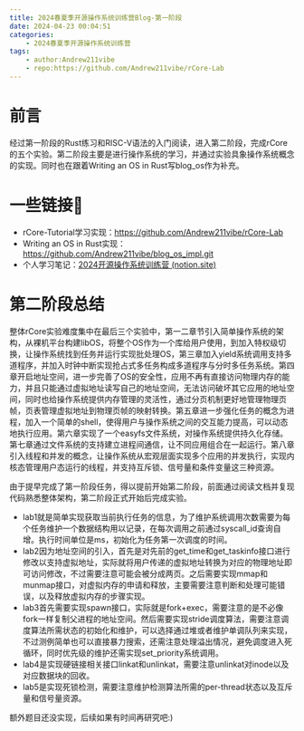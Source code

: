 ```yaml
---
title: 2024春夏季开源操作系统训练营Blog-第一阶段
date: 2024-04-23 00:04:51
categories:
    - 2024春夏季开源操作系统训练营
tags:
    - author:Andrew211vibe
    - repo:https://github.com/Andrew211vibe/rCore-Lab
---
```

# 前言

经过第一阶段的Rust练习和RISC-V语法的入门阅读，进入第二阶段，完成rCore的五个实验。第二阶段主要是进行操作系统的学习，并通过实验具象操作系统概念的实现。同时也在跟着Writing an OS in Rust写blog_os作为补充。

# 一些链接🔗

- rCore-Tutorial学习实现：https://github.com/Andrew211vibe/rCore-Lab
- Writing an OS in Rust实现：https://github.com/Andrew211vibe/blog_os_impl.git
- 个人学习笔记：[2024开源操作系统训练营 (notion.site)](https://andrew211vibe.notion.site/2024-850ebd79bde0444f985e7c3c816f501f)

# 第二阶段总结

整体rCore实验难度集中在最后三个实验中，第一二章节引入简单操作系统的架构，从裸机平台构建libOS，将整个OS作为一个库给用户使用，到加入特权级切换，让操作系统找到任务并运行实现批处理OS，第三章加入yield系统调用支持多道程序，并加入时钟中断实现抢占式多任务构成多道程序与分时多任务系统。第四章开启地址空间，进一步完善了OS的安全性，应用不再有直接访问物理内存的能力，并且只能通过虚拟地址读写自己的地址空间，无法访问破坏其它应用的地址空间，同时也给操作系统提供内存管理的灵活性，通过分页机制更好地管理物理页帧，页表管理虚拟地址到物理页帧的映射转换。第五章进一步强化任务的概念为进程，加入一个简单的shell，使得用户与操作系统之间的交互能力提高，可以动态地执行应用。第六章实现了一个easyfs文件系统，对操作系统提供持久化存储。第七章通过文件系统的支持建立进程间通信，让不同应用组合在一起运行。第八章引入线程和并发的概念，让操作系统从宏观层面实现多个应用的并发执行，实现内核态管理用户态运行的线程，并支持互斥锁、信号量和条件变量这三种资源。

由于提早完成了第一阶段任务，得以提前开始第二阶段，前面通过阅读文档并复现代码熟悉整体架构，第二阶段正式开始后完成实验。

- lab1就是简单实现获取当前执行任务的信息，为了维护系统调用次数需要为每个任务维护一个数据结构用以记录，在每次调用之前通过syscall_id查询自增。执行时间单位是ms，初始化为任务第一次调度的时间。
- lab2因为地址空间的引入，首先是对先前的get_time和get_taskinfo接口进行修改以支持虚拟地址，实际就将用户传递的虚拟地址转换为对应的物理地址即可访问修改，不过需要注意可能会被分成两页。之后需要实现mmap和munmap接口，对虚拟内存的申请和释放，主要需要注意判断和处理可能错误，以及释放虚拟内存的步骤实现。
- lab3首先需要实现spawn接口，实际就是fork+exec，需要注意的是不必像fork一样复制父进程的地址空间。然后需要实现stride调度算法，需要注意调度算法所需状态的初始化和维护，可以选择通过堆或者维护单调队列来实现，不过测例简单也可以直接暴力搜索，还需注意处理溢出情况，避免调度进入死循环，同时优先级的维护还需实现set_priority系统调用。
- lab4是实现硬链接相关接口linkat和unlinkat，需要注意unlinkat对inode以及对应数据块的回收。
- lab5是实现死锁检测，需要注意维护检测算法所需的per-thread状态以及互斥量和信号量资源。

额外题目还没实现，后续如果有时间再研究吧:)
